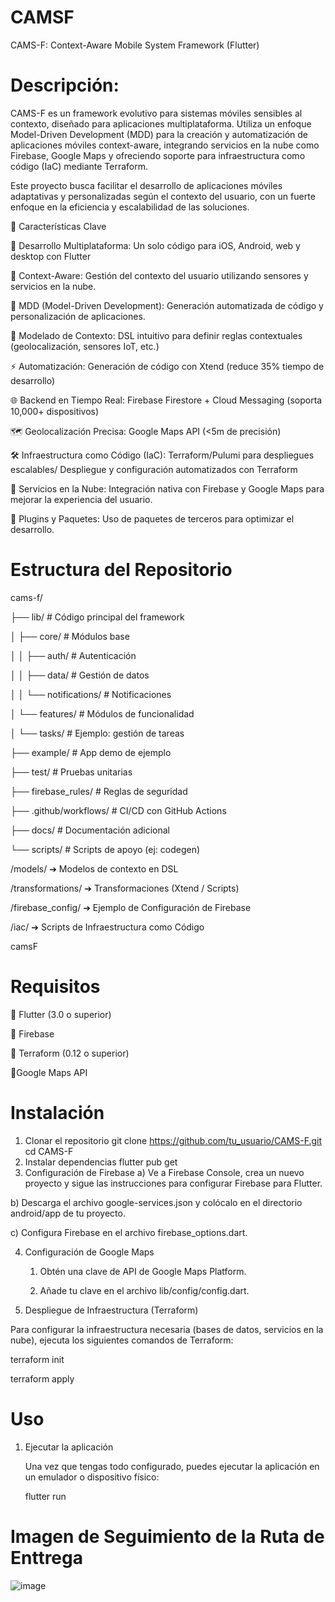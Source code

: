 # CAMSF
CAMS-F: Context-Aware Mobile System Framework (Flutter)

# Descripción:

CAMS-F es un framework evolutivo para sistemas móviles sensibles al contexto, diseñado para aplicaciones multiplataforma. Utiliza un enfoque Model-Driven Development (MDD) para la creación y automatización de aplicaciones móviles context-aware, integrando servicios en la nube como Firebase, Google Maps y ofreciendo soporte para infraestructura como código (IaC) mediante Terraform.

Este proyecto busca facilitar el desarrollo de aplicaciones móviles adaptativas y personalizadas según el contexto del usuario, con un fuerte enfoque en la eficiencia y escalabilidad de las soluciones.

📌 Características Clave

🔄 Desarrollo Multiplataforma: Un solo código para iOS, Android, web y desktop con Flutter

🔄 Context-Aware: Gestión del contexto del usuario utilizando sensores y servicios en la nube.

🔄 MDD (Model-Driven Development): Generación automatizada de código y personalización de aplicaciones.

🧠 Modelado de Contexto: DSL intuitivo para definir reglas contextuales (geolocalización, sensores IoT, etc.)

⚡ Automatización: Generación de código con Xtend (reduce 35% tiempo de desarrollo)

🌐 Backend en Tiempo Real: Firebase Firestore + Cloud Messaging (soporta 10,000+ dispositivos)

🗺️ Geolocalización Precisa: Google Maps API (<5m de precisión)

🛠️ Infraestructura como Código (IaC): Terraform/Pulumi para despliegues escalables/ Despliegue y configuración automatizados con Terraform

🧠 Servicios en la Nube: Integración nativa con Firebase y Google Maps para mejorar la experiencia del usuario.

📌 Plugins y Paquetes: Uso de paquetes de terceros para optimizar el desarrollo.



# Estructura del Repositorio

cams-f/

├── lib/                       # Código principal del framework

│   ├── core/                  # Módulos base

│   │   ├── auth/              # Autenticación

│   │   ├── data/              # Gestión de datos

│   │   └── notifications/     # Notificaciones

│   └── features/              # Módulos de funcionalidad

│       └── tasks/             # Ejemplo: gestión de tareas

├── example/                   # App demo de ejemplo

├── test/                      # Pruebas unitarias

├── firebase_rules/            # Reglas de seguridad

├── .github/workflows/         # CI/CD con GitHub Actions

├── docs/                      # Documentación adicional

└── scripts/                   # Scripts de apoyo (ej: codegen)

/models/ ➔ Modelos de contexto en DSL

/transformations/ ➔ Transformaciones (Xtend / Scripts)

/firebase_config/ ➔ Ejemplo de Configuración de Firebase

/iac/ ➔ Scripts de Infraestructura como Código

camsF


# Requisitos
🔄 Flutter (3.0 o superior)

🔄 Firebase

🔄 Terraform (0.12 o superior)

🔄Google Maps API

# Instalación
1. Clonar el repositorio
   git clone https://github.com/tu_usuario/CAMS-F.git
  cd CAMS-F
2. Instalar dependencias
   flutter pub get
3. Configuración de Firebase
a) Ve a Firebase Console, crea un nuevo proyecto y sigue las instrucciones para configurar Firebase para Flutter.

b) Descarga el archivo google-services.json y colócalo en el directorio android/app de tu proyecto.

c) Configura Firebase en el archivo firebase_options.dart.

4. Configuración de Google Maps
   1. Obtén una clave de API de Google Maps Platform.

   2. Añade tu clave en el archivo lib/config/config.dart.

5. Despliegue de Infraestructura (Terraform)
   
Para configurar la infraestructura necesaria (bases de datos, servicios en la nube), ejecuta los siguientes comandos de Terraform:
   
   terraform init
   
   terraform apply

# Uso
1. Ejecutar la aplicación

   Una vez que tengas todo configurado, puedes ejecutar la aplicación en un emulador o dispositivo físico:
 
   flutter run
# Imagen de Seguimiento de la Ruta de Enttrega

![image](https://github.com/user-attachments/assets/6a88f3da-ae2e-4d00-a76b-d92700dbd8dd)

   

